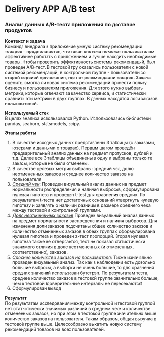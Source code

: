 # Delivery APP A/B test
### Анализ данных A/B-теста приложения по доставке продуктов

**Контекст и задача**  
Команда внедрила в приложение умную систему рекомендации товаров – предполагается, что такая система поможет пользователям эффективнее работать с приложением и лучше находить необходимые товары.
Чтобы проверить эффективность системы рекомендаций, был проведен A/B-тест. В тестовой гру оказались пользователи с новой системой рекомендаций, в контрольной группе - пользователи со старой версией приложения, где нет рекомендации товаров.
Задача – оценить, смогла ли новая система рекомендаций принести пользу бизнесу и пользователям приложения. Для этого нужно выбрать метрики, которые отвечают за качество сервиса, и статистически сравнить эти метрики в двух группах.
В данных находятся логи заказов пользователей.

**Используемый стек**  
В целях анализа использовался Python. Использовались библиотеки pandas, seaborn, statsmodels, scipy.

**Этапы работы**  
1. В качестве исходных данных представлены 3 таблицы (с заказами, юзерами и данными о товарах). Первым шагом проведён предварительный анализ данных на предмет пропусков, дублей и т.д.
Далее все 3 таблицы объединены в одну и выбраны только те заказы, которые не были отменены.
2. В качестве целевых метрик выбраны: средний чек, долю неотмененных заказов и среднее количество заказов на пользователя
3. <u>_Средний чек_</u>: Проведен визуальный анализ данных на предмет нормальности распределения и наличия выбросов, сформулирована нулевая гипотеза и проведен t-test для сравнения средних.
По результатам t-теста нет достаточных оснований отвергнуть нулевую гипотезу и заявлять о наличии разницы в размере среднего чека между тестовой и контрольной группами.
4. <u>_Доля неотменённых заказов_</u> Проведен визуальный анализ данных на предмет нормальности распределения и наличия выбросов. Для изменения доли заказов подсчитаны общее количество заказов и количество отмененных заказов в обеих группах, сформулирована нулевая гипотеза и проведен z-тест пропорций. Вторая нулевая гипотеза также не отвергается, тест не показал статистически значимого отличия в доле неотмененных (и отмененных, соответственно), заказов.
5. <u>_Среднее количество заказов на пользователя_</u>: Также изначально проведен визуальный анализ. Так как в наблюдении есть довольно большие выбросы, а выборки не очень большие, то для сравнения средних значений использован бутстрэп. По результатам теста, среднее количество заказов в тестовой группе значительно больше, чем в тестовой (доверительные интервалы не пересекаются)
6. Сформулирован вывод  
  
**Результат**<br>
По результатам исследования между контрольной и тестовой группой нет статистически значимых различий в среднем чеке и количестве отмененных заказов, но при этом в тестовой группе значительно выше количество заказов на пользователя. Таким образом, общая выручка в тестовой группе выше.
Целесообразно выкатить новую систему рекомендаций товаров на всех пользователей.
